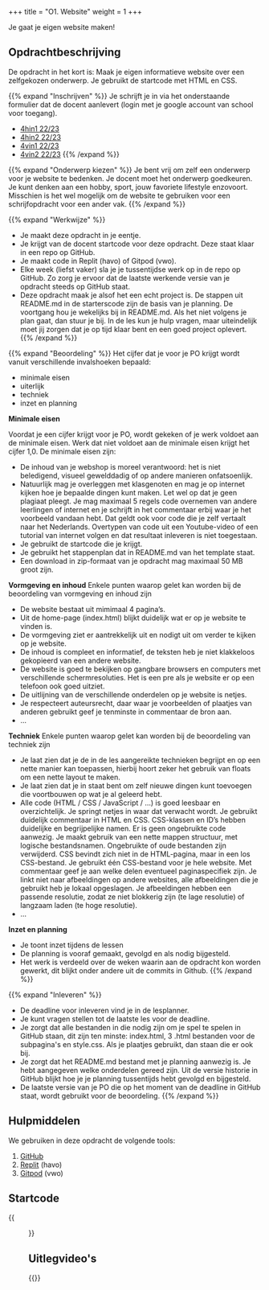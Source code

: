 +++
title = "O1. Website"
weight = 1
+++

Je gaat je eigen website maken!
<!--more-->

## Opdrachtbeschrijving
De opdracht in het kort is: Maak je eigen informatieve website over een zelfgekozen onderwerp. Je gebruikt de startcode met HTML en CSS.

{{% expand "Inschrijven" %}}
Je schrijft je in via het onderstaande formulier dat de docent aanlevert (login met je google account van school voor toegang). 
- [4hin1 22/23](https://docs.google.com/spreadsheets/d/15CA2tkCmUfqS000-js30RL6iUACfhY6N)
- [4hin2 22/23](https://docs.google.com/spreadsheets/d/155eIS2dOykUo00nmMZzPcneVmPh4OxCy)
- [4vin1 22/23](https://docs.google.com/spreadsheets/d/15CsRq6-lfefILVSYX2V_we4R9fRXpmcO)
- [4vin2 22/23](https://docs.google.com/spreadsheets/d/15I1D4wIxdGnk8xScw-NhPr-PGna1-e5A)
{{% /expand %}}

{{% expand "Onderwerp kiezen" %}}
Je bent vrij om zelf een onderwerp voor je website te bedenken. Je docent moet het onderwerp goedkeuren. Je kunt denken aan een hobby, sport, jouw favoriete lifestyle enzovoort. Misschien is het wel mogelijk om de website te gebruiken voor een schrijfopdracht voor een ander vak. 
{{% /expand %}}

{{% expand "Werkwijze" %}}
- Je maakt deze opdracht in je eentje. 
- Je krijgt van de docent startcode voor deze opdracht. Deze staat klaar in een repo op GitHub. 
- Je maakt code in Replit (havo) of Gitpod (vwo). 
- Elke week (liefst vaker) sla je je tussentijdse werk op in de repo op GitHub. Zo zorg je ervoor dat de laatste werkende versie van je opdracht steeds op GitHub staat.
- Deze opdracht maak je alsof het een echt project is. De stappen uit README.md in de starterscode zijn de basis van je planning. De voortgang hou je wekelijks bij in README.md. Als het niet volgens je plan gaat, dan stuur je bij. In de les kun je hulp vragen, maar uiteindelijk moet jij zorgen dat je op tijd klaar bent en een goed project oplevert. 
{{% /expand %}}

{{% expand "Beoordeling" %}}
Het cijfer dat je voor je PO krijgt wordt vanuit verschillende invalshoeken bepaald: 
- minimale eisen
- uiterlijk
- techniek
- inzet en planning

**Minimale eisen**

Voordat je een cijfer krijgt voor je PO, wordt gekeken of je werk voldoet aan de minimale eisen. Werk dat niet voldoet aan de minimale eisen krijgt het cijfer 1,0. De minimale eisen zijn:
- De inhoud van je webshop is moreel verantwoord: het is niet beledigend, visueel gewelddadig of op andere manieren onfatsoenlijk.
- Natuurlijk mag je overleggen met klasgenoten en mag je op internet kijken hoe je bepaalde dingen kunt maken. Let wel op dat je geen plagiaat pleegt. Je mag maximaal 5 regels code overnemen van andere leerlingen of internet en je schrijft in het commentaar erbij waar je het voorbeeld vandaan hebt. Dat geldt ook voor code die je zelf vertaalt naar het Nederlands. Overtypen van code uit een Youtube-video of een tutorial van internet volgen en dat resultaat inleveren is niet toegestaan.
- Je gebruikt de startcode die je krijgt.
- Je gebruikt het stappenplan dat in README.md van het template staat.
- Een download in zip-formaat van je opdracht mag maximaal 50 MB groot zijn.

**Vormgeving en inhoud**
Enkele punten waarop gelet kan worden bij de beoordeling van vormgeving en inhoud zijn
- De website bestaat uit mimimaal 4 pagina’s. 
- Uit de home-page (index.html) blijkt duidelijk wat er op je website te vinden is.
- De vormgeving ziet er aantrekkelijk uit en nodigt uit om verder te kijken op je website.
- De inhoud is compleet en informatief, de teksten heb je niet klakkeloos gekopieerd van een andere website. 
- De website is goed te bekijken op gangbare browsers en computers met verschillende schermresoluties. Het is een pre als je website er op een telefoon ook goed uitziet.
- De uitlijning van de verschillende onderdelen op je website is netjes.
- Je respecteert auteursrecht, daar waar je voorbeelden of plaatjes van anderen gebruikt geef je tenminste in commentaar de bron aan.
- … 

**Techniek**
Enkele punten waarop gelet kan worden bij de beoordeling van techniek zijn
- Je laat zien dat je de in de les aangereikte technieken begrijpt en op een nette manier kan toepassen, hierbij hoort zeker het gebruik van floats om een nette layout te maken.
- Je laat zien dat je in staat bent om zelf nieuwe dingen kunt toevoegen die voortbouwen op wat je al geleerd hebt.
- Alle code (HTML / CSS / JavaScript / ...) is goed leesbaar en overzichtelijk. Je springt netjes in waar dat verwacht wordt. Je gebruikt duidelijk commentaar in HTML en CSS. CSS-klassen en ID’s hebben duidelijke en begrijpelijke namen. Er is geen ongebruikte code aanwezig. Je maakt gebruik van een nette mappen structuur, met logische bestandsnamen. Ongebruikte of oude bestanden zijn verwijderd. CSS bevindt zich niet in de HTML-pagina, maar in een los CSS-bestand. Je gebruikt één CSS-bestand voor je hele website. Met commentaar geef je aan welke delen eventueel paginaspecifiek zijn. Je linkt niet naar afbeeldingen op andere websites, alle afbeeldingen die je gebruikt heb je lokaal opgeslagen.  Je afbeeldingen hebben een passende resolutie, zodat ze niet blokkerig zijn (te lage resolutie) of langzaam laden (te hoge resolutie).
- … 

**Inzet en planning**
- Je toont inzet tijdens de lessen
- De planning is vooraf gemaakt, gevolgd en als nodig bijgesteld.
- Het werk is verdeeld over de weken waarin aan de opdracht kon worden gewerkt, dit blijkt onder andere uit de commits in Github.
{{% /expand %}}

{{% expand "Inleveren" %}}
- De deadline voor inleveren vind je in de lesplanner.
- Je kunt vragen stellen tot de laatste les voor de deadline.
- Je zorgt dat alle bestanden in die nodig zijn om je spel te spelen in GitHub staan, dit zijn ten minste: index.html, 3 .html bestanden voor de subpagina's en style.css. Als je plaatjes gebruikt, dan staan die er ook bij.
- Je zorgt dat het README.md bestand met je planning aanwezig is. Je hebt aangegeven welke onderdelen gereed zijn. Uit de versie historie in GitHub blijkt hoe je je planning tussentijds hebt gevolgd en bijgesteld. 
- De laatste versie van je PO die op het moment van de deadline in GitHub staat, wordt gebruikt voor de beoordeling.
{{% /expand %}}

## Hulpmiddelen
We gebruiken in deze opdracht de volgende tools:
1. [GitHub](/tools/github/)
2. [Replit](/tools/replit/) (havo)
3. [Gitpod](/tools/gitpod/) (vwo)

## Startcode
{{<figure src="../website_github.png" link="https://github.com/emmauscollege/4HV-website-template">}}

## Uitlegvideo's
{{<youtube id="https://www.youtube.com/playlist?list=PLpTljPS--R5CUXaW9KdM10pj80ZqmZWBs">}}
  